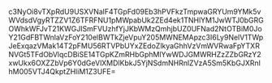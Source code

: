 c3NyOi8vTXpRdU9USXVNalF4TGpFd09Eb3hPVFkzTmpwaGRYUm9YMk5vWVdsdVgyRTZZV1Z6TFRFNU1pMWpabUk2ZEd4ek1TNHlYM1JwWTJ0bGRGOWhkWFJvT21KWGJISmFVUzhfYjJKbWMzQmhjbUZ0UFNad2NtOTBiM0JoY21GdFBTWnlaVzFoY210elBWTkZjeVpuY205MWNEMApzc3I6Ly9NelV1TWpJeExqazVMak14T2pFMU56RTVPbUYxZEdoZlkyaGhhVzVmWVRwaFpYTXRNVGt5TFdObVlqcDBiSE14TGpKZmRHbGphMlYwWDJGMWRHZzZZbGRzY2xwUkx6OXZZbVp6Y0dGeVlXMDlKbkJ5YjNSdmNHRnlZVzA5Sm5KbGJXRnlhM005VTJ4QkptZHliM1Z3UFE=
